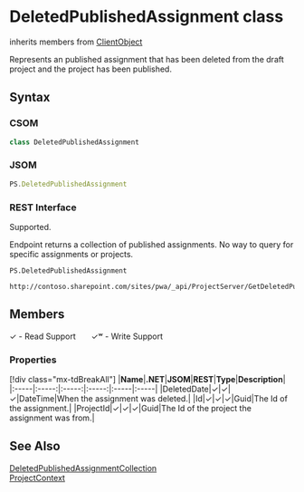 [comment]: # (Name:DeletedPublishedAssignment)
[comment]: # (Name:Microsoft.ProjectServer.DeletedPublishedAssignment)
[comment]: # (Type:class)
[comment]: # (Status:Verified)

# <a name="name"></a>DeletedPublishedAssignment class

inherits members from [ClientObject](https://msdn.microsoft.com/en-us/library/microsoft.sharepoint.client.clientobject.aspx)<br/>

<a name="description"></a>Represents an published assignment that has been deleted from the draft project and the project has been published.

## <a name="syntax"></a>Syntax

### CSOM

```cs
class DeletedPublishedAssignment 
```
### JSOM

```javascript
PS.DeletedPublishedAssignment
```
### REST Interface

Supported.

Endpoint returns a collection of published assignments.  No way to query for specific assignments or projects.

```
PS.DeletedPublishedAssignment

http://contoso.sharepoint.com/sites/pwa/_api/ProjectServer/GetDeletedPublishedAssignments('datetime')
```

## <a name="members"></a>Members


&#x2713; - Read Support &nbsp;&nbsp;&nbsp;&nbsp;&nbsp;&nbsp;&#x2713;&#x02B7; - Write Support

### <a name="properties"></a>Properties
[!div class="mx-tdBreakAll"]
|**Name**|**.NET**|**JSOM**|**REST**|**Type**|**Description**|
|:-----|:-----:|:-----:|:-----:|:-----|:-----|
|<a name="DeletedDate"></a>DeletedDate|&#x2713;|&#x2713;|&#x2713;|DateTime|When the assignment was deleted.|
|<a name="Id"></a>Id|&#x2713;|&#x2713;|&#x2713;|Guid|The Id of the assignment.|
|<a name="ProjectId"></a>ProjectId|&#x2713;|&#x2713;|&#x2713;|Guid|The Id of the project the assignment was from.|

## <a name="seeAlso"></a>See Also

[DeletedPublishedAssignmentCollection](DeletedPublishedAssignmentCollection.md)<br/>
[ProjectContext](ProjectContext.md)<br/>
